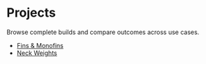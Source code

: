 # Projects
Browse complete builds and compare outcomes across use cases.
- [Fins & Monofins](fins-monofins/README.md)
- [Neck Weights](neck-weight/README.md)

